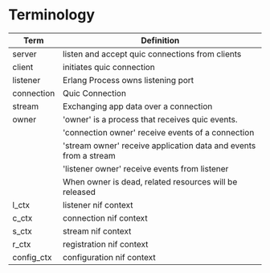 # Terminology
| Term       | Definition                                                       |
|------------|------------------------------------------------------------------|
| server     | listen and accept quic connections from clients                  |
| client     | initiates quic connection                                        |
| listener   | Erlang Process owns listening port                               |
| connection | Quic Connection                                                  |
| stream     | Exchanging app data over a connection                            |
| owner      | 'owner' is a process that receives quic events.                  |
|            | 'connection owner' receive events of a connection                |
|            | 'stream owner' receive application data and events from a stream |
|            | 'listener owner' receive events from listener                    |
|            | When owner is dead, related resources will be released           |
| l_ctx      | listener nif context                                             |
| c_ctx      | connection nif context                                           |
| s_ctx      | stream nif context                                               |
| r_ctx      | registration nif context                                         |
| config_ctx | configuration nif context                                        |

